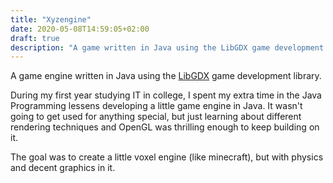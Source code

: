 ```yaml
---
title: "Xyzengine"
date: 2020-05-08T14:59:05+02:00
draft: true
description: "A game written in Java using the LibGDX game development library"
---
```


A game engine written in Java using the [LibGDX](https://libgdx.badlogicgames.com) game development library.

During my first year studying IT in college, I spent my extra time in the Java Programming lessens developing
a little game engine in Java. It wasn't going to get used for anything special, but just learning about different
rendering techniques and OpenGL was thrilling enough to keep building on it.

The goal was to create a little voxel engine (like minecraft), but with physics and decent graphics in it.